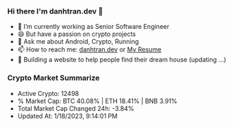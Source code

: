 ### Hi there I'm danhtran.dev 👋

- 🔭 I’m currently working as Senior Software Engineer
- 😄 But have a passion on crypto projects
- 💬 Ask me about Android, Crypto, Running 
- 📫 How to reach me: <a href="https://danhtran.dev" target="_blank">danhtran.dev</a> or <a href="Dan-Resume.pdf" target="_blank">My Resume</a>
- 🌱 Building a website to help people find their dream house (updating ...)

### Crypto Market Summarize
- Active Crypto: 12498
- % Market Cap: BTC 40.08% | ETH 18.41% | BNB 3.91%
- Total Market Cap Changed 24h: -3.84%
- Updated At: 1/18/2023, 9:14:01 PM
